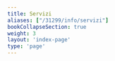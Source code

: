 ```yaml
---
title: Servizi
aliases: ["/31299/info/servizi"]
bookCollapseSection: true
weight: 3
layout: 'index-page'
type: 'page'
---
```

